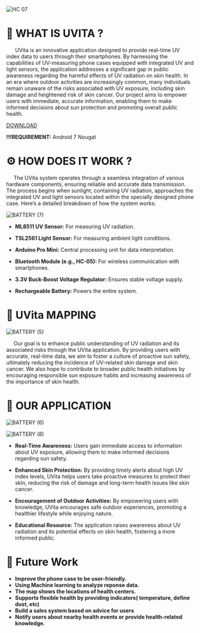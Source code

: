 
![HC 07](https://github.com/user-attachments/assets/63b4fe7e-5e0b-4766-b19f-c1a20b938925)

# 🚀 WHAT IS UVITA ?

      UVita is an innovative application designed to provide real-time UV index data to users through their smartphones. By harnessing the capabilities of UV-measuring phone cases equipped with integrated UV and light sensors, the application addresses a significant gap in public awareness regarding the harmful effects of UV radiation on skin health. In an era where outdoor activities are increasingly common, many individuals remain unaware of the risks associated with UV exposure, including skin damage and heightened risk of skin cancer. Our project aims to empower users with immediate, accurate information, enabling them to make informed decisions about sun protection and promoting overall public health.
     
[DOWNLOAD](https://github.com/Phong12HexDockwork/UVita/tree/main/Application%20Product/Source/File_Installation)

**!!!REQUIREMENT:** Android 7 Nougat

# ⚙ HOW DOES IT WORK ?

     The UVita system operates through a seamless integration of various hardware components, ensuring reliable and accurate data transmission. The process begins when sunlight, containing UV radiation, approaches the integrated UV and light sensors located within the specially designed phone case. Here’s a detailed breakdown of how the system works:


![BATTERY (7)](https://github.com/user-attachments/assets/f21479a1-3081-4db1-b7ca-476640167648)



- **ML8511 UV Sensor:** For measuring UV radiation.

- **TSL2561 Light Sensor:** For measuring ambient light conditions.

- **Arduino Pro Mini:** Central processing unit for data interpretation.

- **Bluetooth Module (e.g., HC-05):** For wireless communication with smartphones.

- **3.3V Buck-Boost Voltage Regulator:** Ensures stable voltage supply.

- **Rechargeable Battery:** Powers the entire system.

# 📍 UVita MAPPING

![BATTERY (5)](https://github.com/user-attachments/assets/25d95bcc-c08e-4594-b92d-31a6e5312670)

     Our goal is to enhance public understanding of UV radiation and its associated risks through the UVita application. By providing users with accurate, real-time data, we aim to foster a culture of proactive sun safety, ultimately reducing the incidence of UV-related skin damage and skin cancer. We also hope to contribute to broader public health initiatives by encouraging responsible sun exposure habits and increasing awareness of the importance of skin health.

# 📱 OUR APPLICATION 

![BATTERY (6)](https://github.com/user-attachments/assets/852fc4b6-264f-4fd9-b530-3c9c64fc7521)

![BATTERY (8)](https://github.com/user-attachments/assets/27a1a2e3-4ee2-40b8-aa2f-a2d411ba8909)


+ **Real-Time Awareness:** Users gain immediate access to information about UV exposure, allowing them to make informed decisions regarding sun safety.

+ **Enhanced Skin Protection:** By providing timely alerts about high UV index levels, UVita helps users take proactive measures to protect their skin, reducing the risk of damage and long-term health issues like skin cancer.

+ **Encouragement of Outdoor Activities:** By empowering users with knowledge, UVita encourages safe outdoor experiences, promoting a healthier lifestyle while enjoying nature.

+ **Educational Resource:** The application raises awareness about UV radiation and its potential effects on skin health, fostering a more informed public.

# 🤖 Future Work 

- **Improve the phone case to be user-friendly.**
- **Using Machine learning to analyze reponse data.**
- **The map shows the locations of health centers.**
- **Supports flexible health by providing indicators( temperature, define dust, etc)**
- **Build a sales system based on advice for users**
- **Notify users about nearby health events or provide health-related knowledge.**
